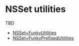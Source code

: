 # NSSet utilities

TBD 

- [NSSet+FunkyUtilities](https://tevelee.github.io/Funky/Categories/NSSet(FunkyUtilities).html)
- [NSSet+FunkyPrefixedUtilities](https://tevelee.github.io/Funky/Categories/NSSet(FunkyPrefixedUtilities).html)
